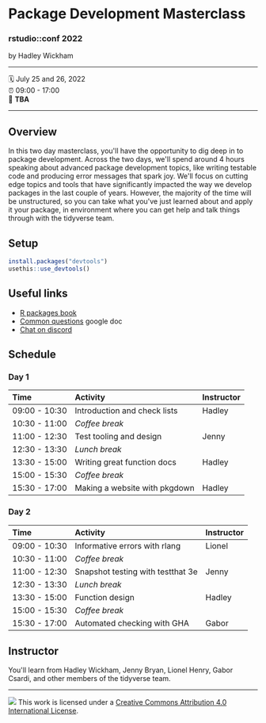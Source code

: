 # Package Development Masterclass

### rstudio::conf 2022

by Hadley Wickham

------------------------------------------------------------------------

:spiral_calendar: July 25 and 26, 2022\
:alarm_clock: 09:00 - 17:00\
:hotel: **TBA**

------------------------------------------------------------------------

## Overview

In this two day masterclass, you'll have the opportunity to dig deep in to package development.
Across the two days, we'll spend around 4 hours speaking about advanced package development topics, like writing testable code and producing error messages that spark joy.
We'll focus on cutting edge topics and tools that have significantly impacted the way we develop packages in the last couple of years.
However, the majority of the time will be unstructured, so you can take what you've just learned about and apply it your package, in environment where you can get help and talk things through with the tidyverse team.

## Setup

``` r
install.packages("devtools")
usethis::use_devtools()
```

## Useful links

-   [R packages book](https://r-pkgs.org/)
-   [Common questions](https://bit.ly/3aoPD70) google doc
-   [Chat on discord](https://rstd.io/discord)

## Schedule

### Day 1

| Time          | Activity                      | Instructor |
|:--------------|:------------------------------|------------|
| 09:00 - 10:30 | Introduction and check lists  | Hadley     |
| 10:30 - 11:00 | *Coffee break*                |            |
| 11:00 - 12:30 | Test tooling and design       | Jenny      |
| 12:30 - 13:30 | *Lunch break*                 |            |
| 13:30 - 15:00 | Writing great function docs   | Hadley     |
| 15:00 - 15:30 | *Coffee break*                |            |
| 15:30 - 17:00 | Making a website with pkgdown | Hadley     |

### Day 2

| Time          | Activity                          | Instructor |
|:--------------|:----------------------------------|------------|
| 09:00 - 10:30 | Informative errors with rlang     | Lionel     |
| 10:30 - 11:00 | *Coffee break*                    |            |
| 11:00 - 12:30 | Snapshot testing with testthat 3e | Jenny      |
| 12:30 - 13:30 | *Lunch break*                     |            |
| 13:30 - 15:00 | Function design                   | Hadley     |
| 15:00 - 15:30 | *Coffee break*                    |            |
| 15:30 - 17:00 | Automated checking with GHA       | Gabor      |

## Instructor

You'll learn from Hadley Wickham, Jenny Bryan, Lionel Henry, Gabor Csardi, and other members of the tidyverse team.

------------------------------------------------------------------------

![](https://i.creativecommons.org/l/by/4.0/88x31.png) This work is licensed under a [Creative Commons Attribution 4.0 International License](https://creativecommons.org/licenses/by/4.0/).
